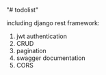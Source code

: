 "# todolist" 

including django rest framework:
  1. jwt authentication
  2. CRUD
  3. pagination
  4. swagger documentation
  5. CORS